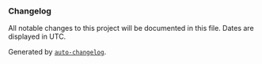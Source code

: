 ### Changelog

All notable changes to this project will be documented in this file. Dates are displayed in UTC.

Generated by [`auto-changelog`](https://github.com/CookPete/auto-changelog).
 